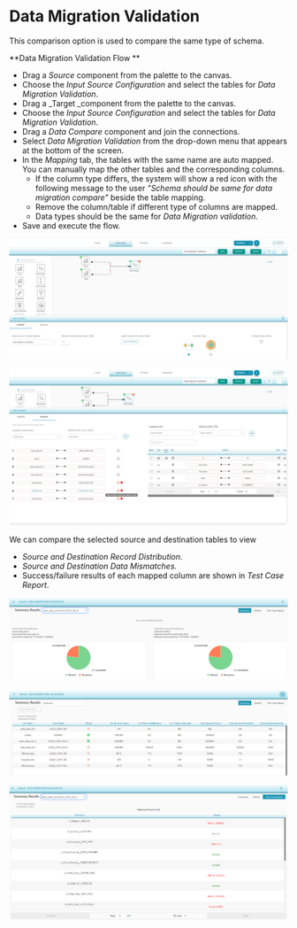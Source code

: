 # Data Migration Validation

This comparison option is used to compare the same type of schema.

**Data Migration Validation Flow **

* Drag a _Source_ component from the palette to the canvas.
* Choose the _Input Source Configuration_ and select the tables for _Data Migration Validation_.
* Drag a _Target _component from the palette to the canvas.
* Choose the _Input Source Configuration_ and select the tables for _Data Migration Validation_. 
* Drag a _Data Compare_ component and join the connections. 
* Select _Data Migration Validation_ from the drop-down menu that appears at the bottom of the screen.
* In the _Mapping_ tab, the tables with the same name are auto mapped. You can manually map the other tables and the corresponding columns. 
  * If the column type differs, the system will show a red icon with the following message to the user _"Schema should be same for data migration compare"_  beside the table mapping. 
  * Remove the column/table if different type of columns are mapped.
  * Data types should be the same for _Data Migration validation_.
* Save and execute the flow.



![Data Migration Validation Comparison](../../../../.gitbook/assets/dmv1.png)



![Data Migration Validation Mapping](../../../../.gitbook/assets/dmv_mapping.png)



We can compare the selected source and destination tables to view 

* _Source and Destination Record Distribution._
* _Source and Destination Data Mismatches._
* Success/failure results of each mapped column are shown in _Test Case Report_.



![Data Migration Validation Summary Results](<../../../../.gitbook/assets/dmv_summary (1).png>)





![Data Migration Validation Summary Results](../../../../.gitbook/assets/dmv_result.png)



![Data Migration Validation Test Case Report](../../../../.gitbook/assets/dmv_tstcases.png)

